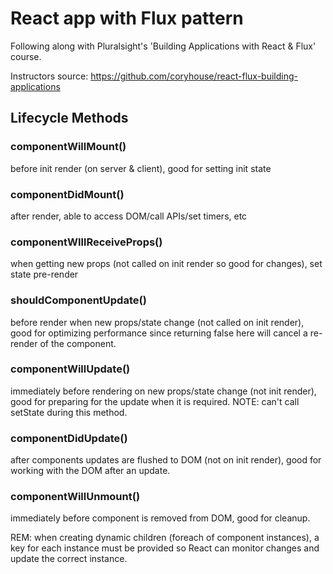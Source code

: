 # React app with Flux pattern

Following along with Pluralsight's 'Building Applications with React & Flux' course.

Instructors source: https://github.com/coryhouse/react-flux-building-applications

## Lifecycle Methods

### componentWillMount() 
before init render (on server & client), good for setting init state

### componentDidMount()
after render, able to access DOM/call APIs/set timers, etc 

### componentWIllReceiveProps()
when getting new props (not called on init render so good for changes), set state pre-render

### shouldComponentUpdate()
before render when new props/state change (not called on init render), good for optimizing performance since returning false here will cancel a re-render of the component.

### componentWillUpdate()
immediately before rendering on new props/state change (not init render), good for preparing for the update when it is required.
NOTE: can't call setState during this method.

### componentDidUpdate()
after components updates are flushed to DOM (not on init render), good for working with the DOM after an update.

### componentWillUnmount()
immediately before component is removed from DOM, good for cleanup.

REM: when creating dynamic children (foreach of component instances), a key for each instance must be provided so React can monitor changes and update the correct instance.